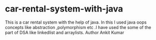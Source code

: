 # car-rental-system-with-java
This is a car rental system with the help of java. In this I used java oops concepts like abstraction ,polymorphism etc .I have used the some of the part of  DSA  like linkedlist and arraylists.
Author Ankit Kumar
